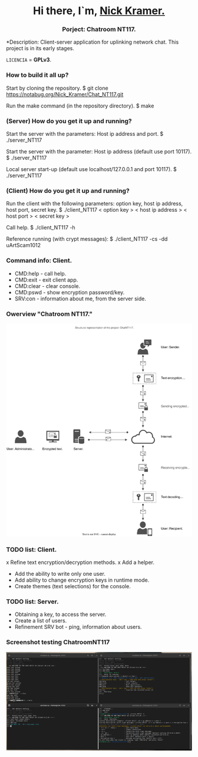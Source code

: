 <h1 align="center">Hi there, I`m,
	<a href="https://notabug.org/Nick_Kramer" target="_blank">
	Nick Kramer.
	</a> 
</h1>

<h3 align="center"> Porject: Chatroom NT117. </h3>

<p align="left">
	*Description: Client-server application for uplinking network chat. 
		      This project is in its early stages.
</p>

`LICENCIA` = **GPLv3**.

### How to build it all up?

Start by cloning the repository.
    $ git clone https://notabug.org/Nick_Kramer/Chat_NT117.git
    
Run the make command (in the repository directory).
    $ make

### (Server) How do you get it up and running?

Start the server with the parameters: Host ip address and port.
    $ ./server_NT117 <host ip address> <host port>
    
Start the server with the parameter: Host ip address (default use port 10117).
    $ ./server_NT117 <host ip address> 
    
Local server start-up (default use localhost/127.0.0.1 and port 10117).
    $ ./server_NT117
  
### (Client) How do you get it up and running?
 
 Run the client with the following parameters: option key, host ip address, host port, secret key.
     $ ./client_NT117 < option key > < host ip address > < host port > < secret key >
     
 Call help.
     $ ./client_NT117 -h
     
 Reference running (with crypt messages):
     $ ./client_NT117 -cs -dd uArtScam1012

### Command info: Client.

* CMD:help - call help.
* CMD:exit - exit client app.
* CMD:clear - clear console.
* CMD:pswd - show encryption password/key.
* SRV:con - information about me, from the server side.

### Owerview "Chatroom NT117."

![](Images/Overview_ChatNT117.svg)<br>

### TODO list: Client.

x Refine text encryption/decryption methods.
x Add a helper.
* Add the ability to write only one user.
* Add ability to change encryption keys in runtime mode.
* Create themes (text selections) for the console.

### TODO list: Server.

* Obtaining a key, to access the server.
* Create a list of users.
* Refinement SRV bot - ping, information about users.

### Screenshot testing ChatroomNT117

![](Images/ChatroomNT117_Test.png)<br>
